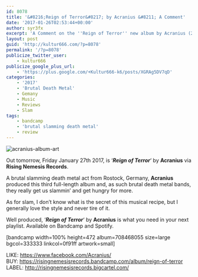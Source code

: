 ```yaml
---
id: 8078
title: '&#8216;Reign of Terror&#8217; by Acranius &#8211; A Comment'
date: '2017-01-26T02:53:44+00:00'
author: syr3fx
excerpt: 'A Comment on the ''Reign of Terror'' new album by Acranius (2017).'
layout: post
guid: 'http://kultur666.com/?p=8078'
permalink: '/?p=8078'
publicize_twitter_user:
    - kultur666
publicize_google_plus_url:
    - 'https://plus.google.com/+Kultur666-k6/posts/XGRAg5DV7qD'
categories:
    - '2017'
    - 'Brutal Death Metal'
    - Gemany
    - Music
    - Reviews
    - Slam
tags:
    - bandcamp
    - 'brutal slamming death metal'
    - review
---
```


![acranius-album-art](http://localhost:8080/wp-content/uploads/2017/01/acranius-album-art.jpg?w=680)

Out tomorrow, Friday January 27th 2017, is ‘***Reign of Terror***‘ by **Acranius** via **Rising Nemesis Records**.

A brutal slamming death metal act from Rostock, Germany, **Acranius** produced this third full-length album and, as such brutal death metal bands, they really get us slammin’ and get hungry for more.

As for slam, I don’t know what is the secret of this musical recipe, but I generally love the style and never tire of it.

Well produced, ‘***Reign of Terror***‘ by **Acranius** is what you need in your next playlist. Available on Bandcamp and Spotify.

\[bandcamp width=100% height=472 album=708468055 size=large bgcol=333333 linkcol=0f91ff artwork=small\]

LIKE: <https://www.facebook.com/Acranius/>  
BUY: <https://risingnemesisrecords.bandcamp.com/album/reign-of-terror>  
LABEL: <http://risingnemesisrecords.bigcartel.com/>
